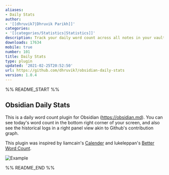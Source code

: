 ```yaml
---
aliases:
- Daily Stats
author:
- '[[dhruvik7|Dhruvik Parikh]]'
categories:
- '[[categories/Statistics|Statistics]]'
description: Track your daily word count across all notes in your vault.
downloads: 17634
mobile: true
number: 101
title: Daily Stats
type: plugin
updated: '2021-02-25T20:52:50'
url: https://github.com/dhruvik7/obsidian-daily-stats
version: 1.0.4
---
```


%% README_START %%

## Obsidian Daily Stats

This is a daily word count plugin for Obsidian (https://obsidian.md). You can see today's word count in the bottom right corner of your screen, and also see the historical logs in a right panel view akin to Github's contribution graph.

This plugin was inspired by liamcain's [Calender](https://github.com/liamcain/obsidian-calendar-plugin) and lukeleppan's [Better Word Count](https://github.com/lukeleppan/better-word-count).

![Example](https://raw.githubusercontent.com/dhruvik7/obsidian-daily-stats/HEAD/images/example-graph.png)



%% README_END %%
